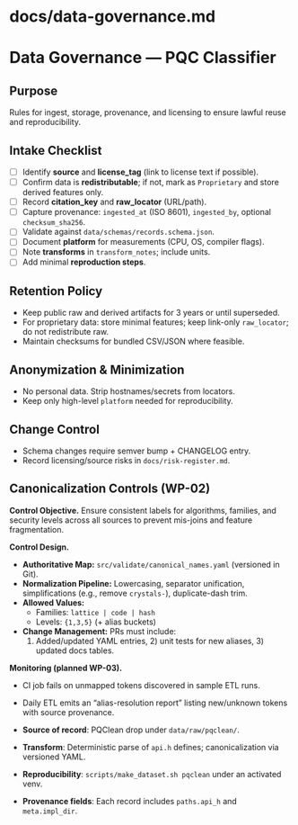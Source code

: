 # docs/data-governance.md
# Data Governance — PQC Classifier

## Purpose
Rules for ingest, storage, provenance, and licensing to ensure lawful reuse and reproducibility.

## Intake Checklist
- [ ] Identify **source** and **license_tag** (link to license text if possible).
- [ ] Confirm data is **redistributable**; if not, mark as `Proprietary` and store derived features only.
- [ ] Record **citation_key** and **raw_locator** (URL/path).
- [ ] Capture provenance: `ingested_at` (ISO 8601), `ingested_by`, optional `checksum_sha256`.
- [ ] Validate against `data/schemas/records.schema.json`.
- [ ] Document **platform** for measurements (CPU, OS, compiler flags).
- [ ] Note **transforms** in `transform_notes`; include units.
- [ ] Add minimal **reproduction steps**.

## Retention Policy
- Keep public raw and derived artifacts for 3 years or until superseded.
- For proprietary data: store minimal features; keep link-only `raw_locator`; do not redistribute raw.
- Maintain checksums for bundled CSV/JSON where feasible.

## Anonymization & Minimization
- No personal data. Strip hostnames/secrets from locators.
- Keep only high-level `platform` needed for reproducibility.

## Change Control
- Schema changes require semver bump + CHANGELOG entry.
- Record licensing/source risks in `docs/risk-register.md`.

## Canonicalization Controls (WP-02)

**Control Objective.** Ensure consistent labels for algorithms, families, and security levels across all sources to prevent mis-joins and feature fragmentation.

**Control Design.**
- **Authoritative Map:** `src/validate/canonical_names.yaml` (versioned in Git).
- **Normalization Pipeline:** Lowercasing, separator unification, simplifications (e.g., remove `crystals-`), duplicate-dash trim.
- **Allowed Values:**
  - Families: `lattice | code | hash`
  - Levels: `{1,3,5}` (+ alias buckets)
- **Change Management:** PRs must include:
  1) Added/updated YAML entries, 2) unit tests for new aliases, 3) updated docs tables.

**Monitoring (planned WP-03).**
- CI job fails on unmapped tokens discovered in sample ETL runs.
- Daily ETL emits an “alias-resolution report” listing new/unknown tokens with source provenance.


- **Source of record**: PQClean drop under `data/raw/pqclean/`.
- **Transform**: Deterministic parse of `api.h` defines; canonicalization via versioned YAML.
- **Reproducibility**: `scripts/make_dataset.sh pqclean` under an activated venv.
- **Provenance fields**: Each record includes `paths.api_h` and `meta.impl_dir`.